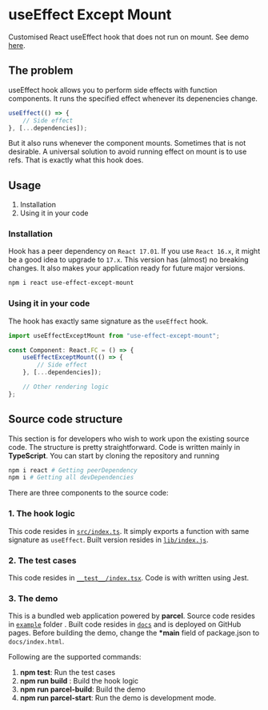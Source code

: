 # useEffect Except Mount

Customised React useEffect hook that does not run on mount. See demo [here](https://yashmahalwal.github.io/use-effect-except-mount/).

## The problem

useEffect hook allows you to perform side effects with function components. It runs the specified effect whenever its depenencies change.

```javascript
useEffect(() => {
    // Side effect
}, [...dependencies]);
```

But it also runs whenever the component mounts. Sometimes that is not desirable. A universal solution to avoid running effect on mount is to use refs. That is exactly what this hook does.

## Usage

1.  Installation
2.  Using it in your code

### Installation

Hook has a peer dependency on `React 17.01`. If you use `React 16.x`, it might be a good idea to upgrade to `17.x`. This version has (almost) no breaking changes. It also makes your application ready for future major versions.

```bash
npm i react use-effect-except-mount
```

### Using it in your code

The hook has exactly same signature as the `useEffect` hook.

```javascript
import useEffectExceptMount from "use-effect-except-mount";

const Component: React.FC = () => {
    useEffectExceptMount(() => {
        // Side effect
    }, [...dependencies]);

    // Other rendering logic
};
```

## Source code structure

This section is for developers who wish to work upon the existing source code. The structure is pretty straightforward. Code is written mainly in **TypeScript**. You can start by cloning the repository and running

```bash
npm i react # Getting peerDependency
npm i # Getting all devDependencies
```

There are three components to the source code:

### 1. The hook logic

This code resides in [`src/index.ts`](./src/index.ts). It simply exports a function with same signature as `useEffect`. Built version resides in [`lib/index.js`](./lib/index.js).

### 2. The test cases

This code resides in [`__test__/index.tsx`](./__test__/index.tsx). Code is with written using Jest.

### 3. The demo

This is a bundled web application powered by **parcel**. Source code resides in [`example`](./example) folder . Built code resides in [`docs`](./docs) and is deployed on GitHub pages. Before building the demo, change the **\*main** field of package.json to `docs/index.html`.

Following are the supported commands:

1. **npm test**: Run the test cases
2. **npm run build** : Build the hook logic
3. **npm run parcel-build**: Build the demo
4. **npm run parcel-start**: Run the demo is development mode.

